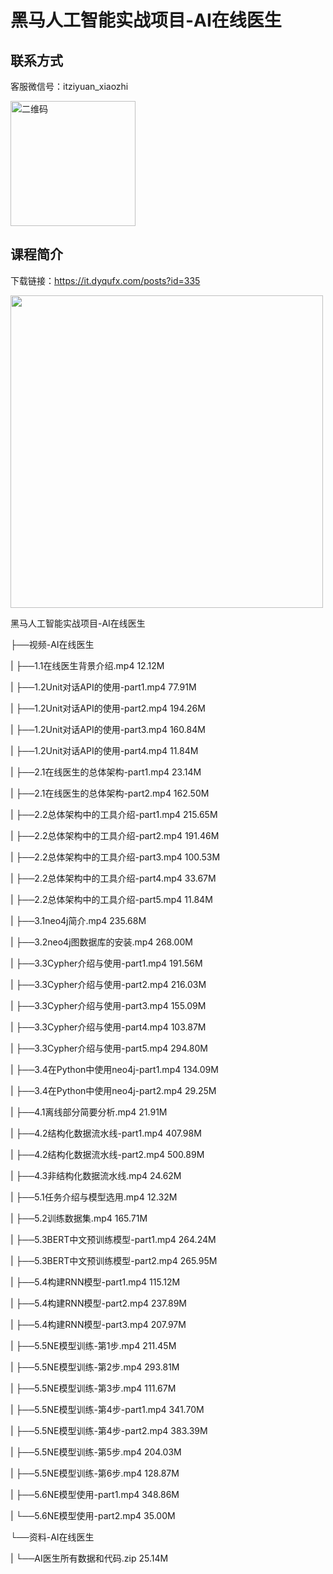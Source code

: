 # 黑马人工智能实战项目-AI在线医生

## 联系方式

客服微信号：itziyuan_xiaozhi

<img src="https://ziyuanyun.oss-cn-guangzhou.aliyuncs.com/common/20240614073449/666b82192834a.jpg" width="200" height="200" alt="二维码">

## 课程简介

下载链接：https://it.dyqufx.com/posts?id=335

<img src="https://ziyuanyun.oss-cn-guangzhou.aliyuncs.com/yun/20240515151824/664461c0f2e49.jpg" width="500" alt="">

  黑马人工智能实战项目-AI在线医生



 ├──视频-AI在线医生

 | ├──1.1在线医生背景介绍.mp4 12.12M

 | ├──1.2Unit对话API的使用-part1.mp4 77.91M

 | ├──1.2Unit对话API的使用-part2.mp4 194.26M

 | ├──1.2Unit对话API的使用-part3.mp4 160.84M

 | ├──1.2Unit对话API的使用-part4.mp4 11.84M

 | ├──2.1在线医生的总体架构-part1.mp4 23.14M

 | ├──2.1在线医生的总体架构-part2.mp4 162.50M

 | ├──2.2总体架构中的工具介绍-part1.mp4 215.65M

 | ├──2.2总体架构中的工具介绍-part2.mp4 191.46M

 | ├──2.2总体架构中的工具介绍-part3.mp4 100.53M

 | ├──2.2总体架构中的工具介绍-part4.mp4 33.67M

 | ├──2.2总体架构中的工具介绍-part5.mp4 11.84M

 | ├──3.1neo4j简介.mp4 235.68M

 | ├──3.2neo4j图数据库的安装.mp4 268.00M

 | ├──3.3Cypher介绍与使用-part1.mp4 191.56M

 | ├──3.3Cypher介绍与使用-part2.mp4 216.03M

 | ├──3.3Cypher介绍与使用-part3.mp4 155.09M

 | ├──3.3Cypher介绍与使用-part4.mp4 103.87M

 | ├──3.3Cypher介绍与使用-part5.mp4 294.80M

 | ├──3.4在Python中使用neo4j-part1.mp4 134.09M

 | ├──3.4在Python中使用neo4j-part2.mp4 29.25M

 | ├──4.1离线部分简要分析.mp4 21.91M

 | ├──4.2结构化数据流水线-part1.mp4 407.98M

 | ├──4.2结构化数据流水线-part2.mp4 500.89M

 | ├──4.3非结构化数据流水线.mp4 24.62M

 | ├──5.1任务介绍与模型选用.mp4 12.32M

 | ├──5.2训练数据集.mp4 165.71M

 | ├──5.3BERT中文预训练模型-part1.mp4 264.24M

 | ├──5.3BERT中文预训练模型-part2.mp4 265.95M

 | ├──5.4构建RNN模型-part1.mp4 115.12M

 | ├──5.4构建RNN模型-part2.mp4 237.89M

 | ├──5.4构建RNN模型-part3.mp4 207.97M

 | ├──5.5NE模型训练-第1步.mp4 211.45M

 | ├──5.5NE模型训练-第2步.mp4 293.81M

 | ├──5.5NE模型训练-第3步.mp4 111.67M

 | ├──5.5NE模型训练-第4步-part1.mp4 341.70M

 | ├──5.5NE模型训练-第4步-part2.mp4 383.39M

 | ├──5.5NE模型训练-第5步.mp4 204.03M

 | ├──5.5NE模型训练-第6步.mp4 128.87M

 | ├──5.6NE模型使用-part1.mp4 348.86M

 | └──5.6NE模型使用-part2.mp4 35.00M

 └──资料-AI在线医生

 | └──AI医生所有数据和代码.zip 25.14M

  